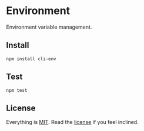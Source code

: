 # Environment

Environment variable management.

## Install

```
npm install cli-env
```

## Test

```
npm test
```

## License

Everything is [MIT](http://en.wikipedia.org/wiki/MIT_License). Read the [license](/LICENSE) if you feel inclined.
